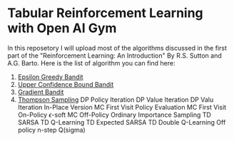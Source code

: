 # Tabular Reinforcement Learning with Open AI Gym 
In this reposetory I will upload most of the algorithms discussed in the first part of the "Reinforcement Learning: An Introduction" By R.S. Sutton and A.G. Barto. Here is the list of algorithm you can find here:
1. [Epsilon Greedy Bandit](Part_01_Bandit/Epsilon_Greedy.py)
2. [Upper Confidence Bound Bandit](Part_01_Bandit/Upper_Conf_Bound.py)
3. [Gradient Bandit](Part_01_Bandit/Gradient_Bandit.py)
4. [Thompson Sampling](Part_01_Bandit/Thompson_Sampling.py)
 DP Policy Iteration 
 DP Value Iteration 
 DP Valu Iteration In-Place Version 
 MC First Visit Policy Evaluation 
 MC First Visit On-Policy $\epsilon$-soft 
 MC Off-Policy Ordinary Importance Sampling 
 TD SARSA 
 TD Q-Learning 
 TD Expected SARSA 
 TD Double Q-Learning 
 Off policy n-step Q(sigma)
